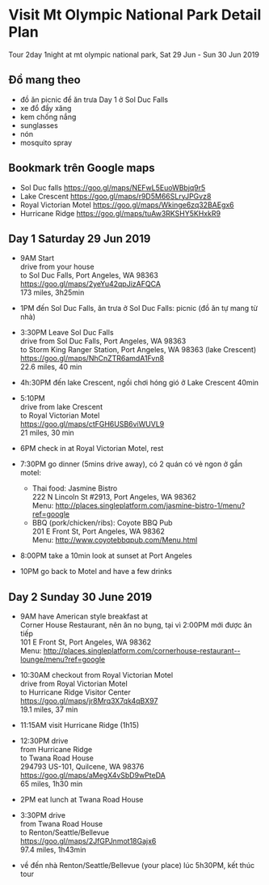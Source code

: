 # Visit Mt Olympic National Park Detail Plan  
Tour 2day 1night at mt olympic national park, Sat 29 Jun - Sun 30 Jun 2019 

## Đồ mang theo
 - đồ ăn picnic để ăn trưa Day 1 ở Sol Duc Falls
 - xe đổ đầy xăng
 - kem chống nắng
 - sunglasses
 - nón
 - mosquito spray

## Bookmark trên Google maps
 - Sol Duc falls https://goo.gl/maps/NEFwL5EuoWBbjq9r5
 - Lake Crescent https://goo.gl/maps/r9D5M66SLryJPGvz8
 - Royal Victorian Motel https://goo.gl/maps/Wkinge6zq32BAEgx6
 - Hurricane Ridge https://goo.gl/maps/tuAw3RKSHY5KHxkR9
  
## Day 1 Saturday 29 Jun 2019  
  
- 9AM Start   
drive from your house    
to Sol Duc Falls, Port Angeles, WA 98363  
https://goo.gl/maps/2yeYu42qpJizAFQCA  
173 miles, 3h25min  
  
- 1PM đến Sol Duc Falls, ăn trưa ở Sol Duc Falls: picnic (đồ ăn tự mang từ nhà)  
  
- 3:30PM Leave Sol Duc Falls    
drive from Sol Duc Falls, Port Angeles, WA 98363    
to Storm King Ranger Station, Port Angeles, WA 98363 (lake Crescent)    
https://goo.gl/maps/NhCnZTR6amdA1Fvn8  
22.6 miles, 40 min  
  
- 4h:30PM đến lake Crescent, ngồi chơi hóng gió ở Lake Crescent 40min  
  
- 5:10PM   
drive from lake Crescent   
to Royal Victorian Motel  
https://goo.gl/maps/ctFGH6USB6viWUVL9  
21 miles, 30 min  
  
- 6PM check in at Royal Victorian Motel, rest  
  
- 7:30PM go dinner (5mins drive away), có 2 quán có vẻ ngon ở gần motel:
    - Thai food: Jasmine Bistro  
222 N Lincoln St #2913, Port Angeles, WA 98362    
Menu: http://places.singleplatform.com/jasmine-bistro-1/menu?ref=google  
    - BBQ (pork/chicken/ribs): Coyote BBQ Pub   
201 E Front St, Port Angeles, WA 98362    
Menu: http://www.coyotebbqpub.com/Menu.html  

- 8:00PM take a 10min look at sunset at Port Angeles  

- 10PM go back to Motel and have a few drinks  
  
## Day 2 Sunday 30 June 2019  
- 9AM have American style breakfast at   
Corner House Restaurant, nên ăn no bụng, tại vì 2:00PM mới được ăn tiếp  
101 E Front St, Port Angeles, WA 98362   
Menu: http://places.singleplatform.com/cornerhouse-restaurant--lounge/menu?ref=google  
  
- 10:30AM checkout from Royal Victorian Motel  
drive from Royal Victorian Motel  
to Hurricane Ridge Visitor Center  
https://goo.gl/maps/jr8Mrq3X7qk4qBX97  
19.1 miles, 37 min  
  
- 11:15AM visit Hurricane Ridge (1h15)  
  
- 12:30PM drive   
from Hurricane Ridge  
to Twana Road House  
294793 US-101, Quilcene, WA 98376  
https://goo.gl/maps/aMegX4vSbD9wPteDA  
65 miles, 1h30 min  
  
- 2PM eat lunch at Twana Road House  
  
- 3:30PM drive  
from Twana Road House  
to Renton/Seattle/Bellevue  
https://goo.gl/maps/2JfGPJnmot18Gajx6  
97.4 miles, 1h43min  
  
- về đến nhà Renton/Seattle/Bellevue (your place) lúc 5h30PM, kết thúc tour   
